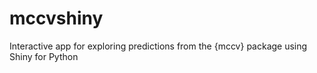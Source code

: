 # mccvshiny
Interactive app for exploring predictions from the {mccv} package using Shiny for Python
